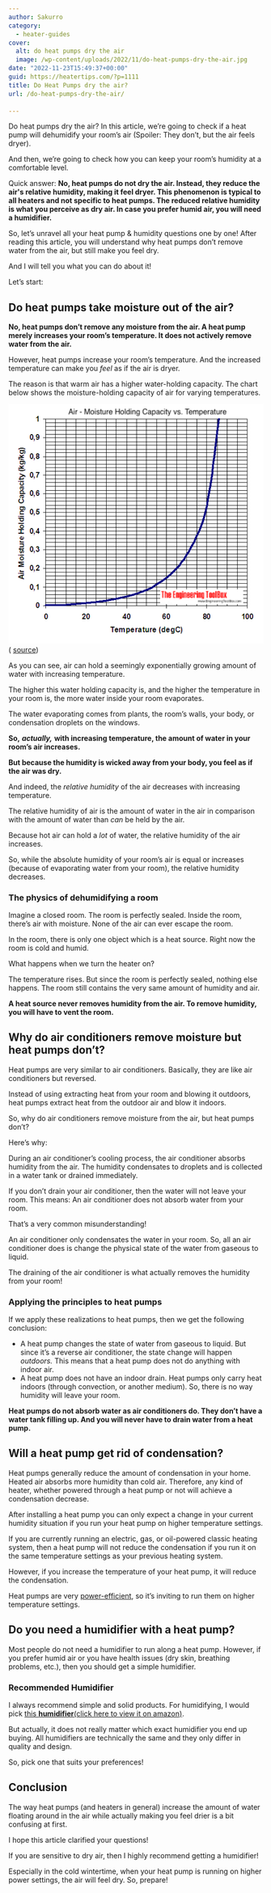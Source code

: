 ```yaml
---
author: Sakurro
category:
  - heater-guides
cover:
  alt: do heat pumps dry the air
  image: /wp-content/uploads/2022/11/do-heat-pumps-dry-the-air.jpg
date: "2022-11-23T15:49:37+00:00"
guid: https://heatertips.com/?p=1111
title: Do Heat Pumps dry the air?
url: /do-heat-pumps-dry-the-air/

---
```

Do heat pumps dry the air? In this article, we’re going to check if a heat pump will dehumidify your room’s air (Spoiler: They don’t, but the air feels dryer).

And then, we’re going to check how you can keep your room’s humidity at a comfortable level.

Quick answer: **No, heat pumps do not dry the air. Instead, they reduce the air's relative humidity, making it feel dryer. This phenomenon is typical to all heaters and not specific to heat pumps. The reduced relative humidity is what you perceive as dry air. In case you prefer humid air, you will need a humidifier.**

So, let’s unravel all your heat pump & humidity questions one by one! After reading this article, you will understand why heat pumps don’t remove water from the air, but still make you feel dry.

And I will tell you what you can do about it!

Let’s start:

## Do heat pumps take moisture out of the air?

**No, heat pumps don’t remove any moisture from the air. A heat pump merely increases your room’s temperature. It does not actively remove water from the air.**

However, heat pumps increase your room’s temperature. And the increased temperature can make you _feel_ as if the air is dryer.

The reason is that warm air has a higher water-holding capacity. The chart below shows the moisture-holding capacity of air for varying temperatures.

![air humidity with varying temperatures](/wp-content/uploads/2022/11/air-humidity-capacity-by-temperature.png)( [source](https://www.engineeringtoolbox.com/moisture-holding-capacity-air-d_281.html))

As you can see, air can hold a seemingly exponentially growing amount of water with increasing temperature.

The higher this water holding capacity is, and the higher the temperature in your room is, the more water inside your room evaporates.

The water evaporating comes from plants, the room’s walls, your body, or condensation droplets on the windows.

**So,** **_actually,_** **with increasing temperature, the amount of water in your room’s air increases.**

**But because the humidity is wicked away from your body, you feel as if the air was dry.**

And indeed, the _relative humidity_ of the air decreases with increasing temperature.

The relative humidity of air is the amount of water in the air in comparison with the amount of water than _can_ be held by the air.

Because hot air can hold a _lot_ of water, the relative humidity of the air increases.

So, while the absolute humidity of your room’s air is equal or increases (because of evaporating water from your room), the relative humidity decreases.

### The physics of dehumidifying a room

Imagine a closed room. The room is perfectly sealed. Inside the room, there’s air with moisture. None of the air can ever escape the room.

In the room, there is only one object which is a heat source. Right now the room is cold and humid.

What happens when we turn the heater on?

The temperature rises. But since the room is perfectly sealed, nothing else happens. The room still contains the very same amount of humidity and air.

**A heat source never removes humidity from the air. To remove humidity, you will have to vent the room.**

## Why do air conditioners remove moisture but heat pumps don’t?

Heat pumps are very similar to air conditioners. Basically, they are like air conditioners but reversed.

Instead of using extracting heat from your room and blowing it outdoors, heat pumps extract heat from the outdoor air and blow it indoors.

So, why do air conditioners remove moisture from the air, but heat pumps don’t?

Here’s why:

During an air conditioner’s cooling process, the air conditioner absorbs humidity from the air. The humidity condensates to droplets and is collected in a water tank or drained immediately.

If you don’t drain your air conditioner, then the water will not leave your room. This means: An air conditioner does not absorb water from your room.

That’s a very common misunderstanding!

An air conditioner only condensates the water in your room. So, all an air conditioner does is change the physical state of the water from gaseous to liquid.

The draining of the air conditioner is what actually removes the humidity from your room!

### Applying the principles to heat pumps

If we apply these realizations to heat pumps, then we get the following conclusion:

- A heat pump changes the state of water from gaseous to liquid. But since it’s a reverse air conditioner, the state change will happen _outdoors._ This means that a heat pump does not do anything with indoor air.
- A heat pump does not have an indoor drain. Heat pumps only carry heat indoors (through convection, or another medium). So, there is no way humidity will leave your room.

**Heat pumps do not absorb water as air conditioners do. They don’t have a water tank filling up. And you will never have to drain water from a heat pump.**

## Will a heat pump get rid of condensation?

Heat pumps generally reduce the amount of condensation in your home. Heated air absorbs more humidity than cold air. Therefore, any kind of heater, whether powered through a heat pump or not will achieve a condensation decrease.

After installing a heat pump you can only expect a change in your current humidity situation if you run your heat pump on higher temperature settings.

If you are currently running an electric, gas, or oil-powered classic heating system, then a heat pump will not reduce the condensation if you run it on the same temperature settings as your previous heating system.

However, if you increase the temperature of your heat pump, it will reduce the condensation.

Heat pumps are very [power-efficient](/how-much-power-does-a-heat-pump-use/), so it’s inviting to run them on higher temperature settings.

## Do you need a humidifier with a heat pump?

Most people do not need a humidifier to run along a heat pump. However, if you prefer humid air or you have health issues (dry skin, breathing problems, etc.), then you should get a simple humidifier.

### Recommended Humidifier

I always recommend simple and solid products. For humidifying, I would pick [this **humidifier**(click here to view it on amazon)](https://www.amazon.com/Pure-Enrichment-MistAire-Ultrasonic-Humidifier/dp/B013IJPTFK?content-id=amzn1.sym.9c246b91-3d49-4e6c-8ff6-5b6e9a100bd4%3Aamzn1.sym.9c246b91-3d49-4e6c-8ff6-5b6e9a100bd4&crid=1KP05C47BFQRY&cv_ct_cx=humidifier&keywords=humidifier&pd_rd_i=B013IJPTFK&pd_rd_r=a73f9532-ef3d-47c0-9aa1-864d3df355aa&pd_rd_w=SPqYD&pd_rd_wg=094Dj&pf_rd_p=9c246b91-3d49-4e6c-8ff6-5b6e9a100bd4&pf_rd_r=96X61492TY439BVPKJMT&qid=1669214782&sprefix=humidifie%2Caps%2C290&sr=1-4-a43b4223-fbe9-48b0-af69-6d70cf84978b-spons&sp_csd=d2lkZ2V0TmFtZT1zcF9zZWFyY2hfdGhlbWF0aWM&psc=1&linkCode=ll1&tag=heatertips-20&linkId=8bbdf3072e6aa2019aaf0d753211ef23&language=en_US&ref_=as_li_ss_tl).

But actually, it does not really matter which exact humidifier you end up buying. All humidifiers are technically the same and they only differ in quality and design.

So, pick one that suits your preferences!

## Conclusion

The way heat pumps (and heaters in general) increase the amount of water floating around in the air while actually making you feel drier is a bit confusing at first.

I hope this article clarified your questions!

If you are sensitive to dry air, then I highly recommend getting a humidifier!

Especially in the cold wintertime, when your heat pump is running on higher power settings, the air will feel dry. So, prepare!
